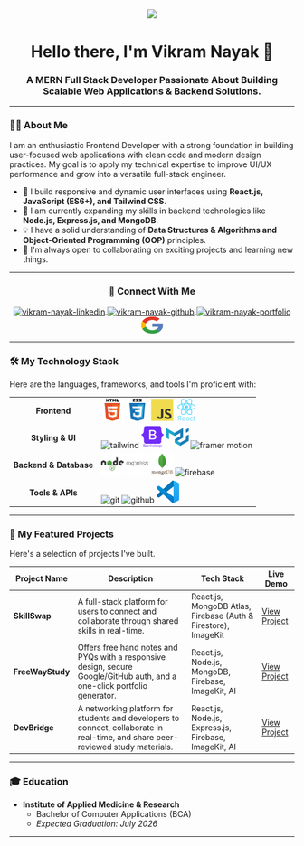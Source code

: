 <div align="center">
  <img src="https://media.giphy.com/media/v1.Y2lkPTc5MGI3NjExd2JvZ3gzZ3o1Mjd0cHR1a2JjZGFua2QxZHR0ajd0eDBlMXY2eTVuYSZlcD12MV9pbnRlcm5hbF9naWZfYnlfaWQmY3Q9Zw/qgQUggAC3Pfv687qPC/giphy.gif" width="50px" />
  
  <h1>Hello there, I'm Vikram Nayak 👋</h1>
  
  <h3>A MERN Full Stack Developer Passionate About Building Scalable Web Applications & Backend Solutions.</h3>
  
</div>

---

### 👨‍💻 About Me

I am an enthusiastic Frontend Developer with a strong foundation in building user-focused web applications with clean code and modern design practices. My goal is to apply my technical expertise to improve UI/UX performance and grow into a versatile full-stack engineer.

-   🚀 I build responsive and dynamic user interfaces using **React.js, JavaScript (ES6+), and Tailwind CSS**.
-   🌱 I am currently expanding my skills in backend technologies like **Node.js, Express.js, and MongoDB**.
-   💡 I have a solid understanding of **Data Structures & Algorithms and Object-Oriented Programming (OOP)** principles.
-   🤝 I'm always open to collaborating on exciting projects and learning new things.

---

<div align="center">

### 🔗 Connect With Me
<p>
  <a href="https://linkedin.com/in/vikram-nayak-50153a348" target="blank">
    <img align="center" src="https://raw.githubusercontent.com/rahuldkjain/github-profile-readme-generator/master/src/images/icons/Social/linked-in-alt.svg" alt="vikram-nayak-linkedin" height="30" width="40" />
  </a>
  <a href="https://github.com/Vikram-ui2004" target="blank">
    <img align="center" src="https://raw.githubusercontent.com/rahuldkjain/github-profile-readme-generator/master/src/images/icons/Social/github.svg" alt="vikram-nayak-github" height="30" width="40" />
  </a>
  <a href="https://portfolionext-coral.vercel.app/" target="blank">
    <img align="center" src="https://raw.githubusercontent.com/rahuldkjain/github-profile-readme-generator/master/src/images/icons/Social/website.svg" alt="vikram-nayak-portfolio" height="30" width="40" />
  </a>
  <a href="mailto:nayakvikram038@gmail.com" target="blank">
    <img align="center" src="https://raw.githubusercontent.com/devicons/devicon/master/icons/google/google-original.svg" alt="nayakvikram038-email" height="30" width="40" />
  </a>
</p>
</div>

---

### 🛠️ My Technology Stack

Here are the languages, frameworks, and tools I'm proficient with:

<table>
  <tr>
    <td align="center"><strong>Frontend</strong></td>
    <td>
      <img src="https://raw.githubusercontent.com/devicons/devicon/master/icons/html5/html5-original-wordmark.svg" alt="html5" width="40" height="40"/>
      <img src="https://raw.githubusercontent.com/devicons/devicon/master/icons/css3/css3-original-wordmark.svg" alt="css3" width="40" height="40"/>
      <img src="https://raw.githubusercontent.com/devicons/devicon/master/icons/javascript/javascript-original.svg" alt="javascript" width="40" height="40"/>
      <img src="https://raw.githubusercontent.com/devicons/devicon/master/icons/react/react-original-wordmark.svg" alt="react" width="40" height="40"/>
    </td>
  </tr>
  <tr>
    <td align="center"><strong>Styling & UI</strong></td>
    <td>
      <img src="https://www.vectorlogo.zone/logos/tailwindcss/tailwindcss-icon.svg" alt="tailwind" width="40" height="40"/>
      <img src="https://raw.githubusercontent.com/devicons/devicon/master/icons/bootstrap/bootstrap-plain-wordmark.svg" alt="bootstrap" width="40" height="40"/>
      <img src="https://raw.githubusercontent.com/devicons/devicon/master/icons/materialui/materialui-original.svg" alt="materialui" width="40" height="40"/>
      <img src="https://cdn.worldvectorlogo.com/logos/framer-motion.svg" alt="framer motion" width="40" height="40"/>
    </td>
  </tr>
  <tr>
    <td align="center"><strong>Backend & Database</strong></td>
    <td>
      <img src="https://raw.githubusercontent.com/devicons/devicon/master/icons/nodejs/nodejs-original-wordmark.svg" alt="nodejs" width="40" height="40"/>
 <img src="https://raw.githubusercontent.com/devicons/devicon/master/icons/express/express-original-wordmark.svg" alt="express" width="40" height="40"/>
      <img src="https://raw.githubusercontent.com/devicons/devicon/master/icons/mongodb/mongodb-original-wordmark.svg" alt="mongodb" width="40" height="40"/>
      <img src="https://www.vectorlogo.zone/logos/firebase/firebase-icon.svg" alt="firebase" width="40" height="40"/>
    </td>
  </tr>
  <tr>
    <td align="center"><strong>Tools & APIs</strong></td>
    <td>
      <img src="https://www.vectorlogo.zone/logos/git-scm/git-scm-icon.svg" alt="git" width="40" height="40"/>
      <img src="https://www.svgrepo.com/show/475654/github-color.svg" alt="github" width="40" height="40"/>
      <img src="https://raw.githubusercontent.com/devicons/devicon/master/icons/vscode/vscode-original.svg" alt="vscode" width="40" height="40"/>
    </td>
  </tr>
</table>

---

### 🚀 My Featured Projects

Here's a selection of projects I've built.

| Project Name      | Description                                                                                             | Tech Stack                                                     | Live Demo                                                     |
|-------------------|---------------------------------------------------------------------------------------------------------|----------------------------------------------------------------|---------------------------------------------------------------|
| **SkillSwap** | A full-stack platform for users to connect and collaborate through shared skills in real-time. | React.js, MongoDB Atlas, Firebase (Auth & Firestore), ImageKit | [View Project](https://skillswap-skillplatform.vercel.app)   |
| **FreeWayStudy** | Offers free hand notes and PYQs with a responsive design, secure Google/GitHub auth, and a one-click portfolio generator. | React.js, Node.js, MongoDB, Firebase, ImageKit, AI | [View Project](https://www.freewaystudy.tech)                      |
| **DevBridge** | A networking platform for students and developers to connect, collaborate in real-time, and share peer-reviewed study materials. | React.js, Node.js, Express.js, Firebase, ImageKit, AI | [View Project](https://devbridge-app.vercel.app)              |


---

### 🎓 Education

-   **Institute of Applied Medicine & Research**
    -   Bachelor of Computer Applications (BCA)
    -   *Expected Graduation: July 2026*

---
